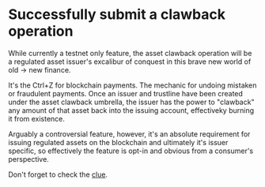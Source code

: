# Successfully submit a clawback operation
While currently a testnet only feature, the asset clawback operation will be a regulated asset issuer's excalibur of conquest in this brave new world of old → new finance.

It's the Ctrl+Z for blockchain payments. The mechanic for undoing mistaken or fraudulent payments. Once an issuer and trustline have been created under the asset clawback umbrella, the issuer has the power to "clawback" any amount of that asset back into the issuing account, effectiveky burning it from existence.

Arguably a controversial feature, however, it's an absolute requirement for issuing regulated assets on the blockchain and ultimately it's issuer specific, so effectively the feature is opt-in and obvious from a consumer's perspective.

Don't forget to check the [clue](https://horizon.stellar.org/assets?asset_issuer=GA7PT6IPFVC4FGG273ZHGCNGG2O52F3B6CLVSI4SNIYOXLUNIOSFCK4F).
